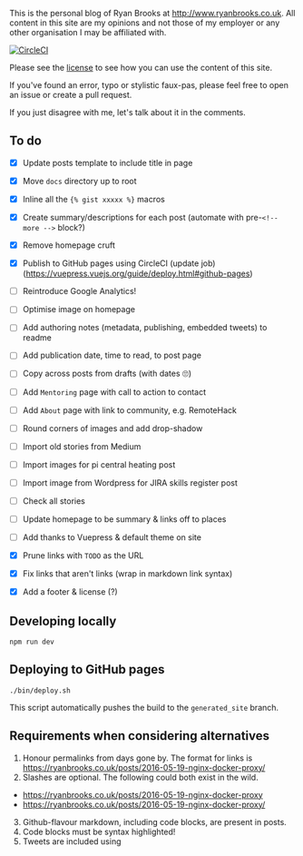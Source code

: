This is the personal blog of Ryan Brooks at http://www.ryanbrooks.co.uk. All content in this site are my opinions and not those of my employer or any other organisation I may be affiliated with.

[![CircleCI](https://circleci.com/gh/spikeheap/spikeheap.github.io/tree/master.svg?style=svg&circle-token=8edb71cdbc67172916f5283acc2be17f59585f38)](https://circleci.com/gh/spikeheap/spikeheap.github.io)

Please see the [license](LICENSE.md) to see how you can use the content of this site.

If you've found an error, typo or stylistic faux-pas, please feel free to open an issue or create a pull request. 

If you just disagree with me, let's talk about it in the comments.

## To do

- [x] Update posts template to include title in page
- [x] Move `docs` directory up to root
- [x] Inline all the `{% gist xxxxx %}` macros
- [x] Create summary/descriptions for each post (automate with pre-`<!-- more -->` block?)
- [x] Remove homepage cruft
- [x] Publish to GitHub pages using CircleCI (update job) (https://vuepress.vuejs.org/guide/deploy.html#github-pages)

- [ ] Reintroduce Google Analytics!
- [ ] Optimise image on homepage
- [ ] Add authoring notes (metadata, publishing, embedded tweets) to readme
- [ ] Add publication date, time to read, to post page
- [ ] Copy across posts from drafts (with dates 🙄)
- [ ] Add `Mentoring` page with call to action to contact 
- [ ] Add `About` page with link to community, e.g. RemoteHack
- [ ] Round corners of images and add drop-shadow
- [ ] Import old stories from Medium
- [ ] Import images for pi central heating post
- [ ] Import image from Wordpress for JIRA skills register post
- [ ] Check all stories
- [ ] Update homepage to be summary & links off to places
- [ ] Add thanks to Vuepress & default theme on site
- [x] Prune links with `TODO` as the URL
- [x] Fix links that aren't links (wrap in markdown link syntax)  
- [x] Add a footer & license (?)

## Developing locally

```
npm run dev
```

##  Deploying to GitHub pages

```
./bin/deploy.sh
```

This script automatically pushes the build to the `generated_site` branch.

## Requirements when considering alternatives

1. Honour permalinks from days gone by. The format for links is https://ryanbrooks.co.uk/posts/2016-05-19-nginx-docker-proxy/
2. Slashes are optional. The following could both exist in the wild.
  - https://ryanbrooks.co.uk/posts/2016-05-19-nginx-docker-proxy
  - https://ryanbrooks.co.uk/posts/2016-05-19-nginx-docker-proxy/
3. Github-flavour markdown, including code blocks, are present in posts.
4. Code blocks must be syntax highlighted!
5. Tweets are included using <Tweet id="idxxxxxx"></Tweet>